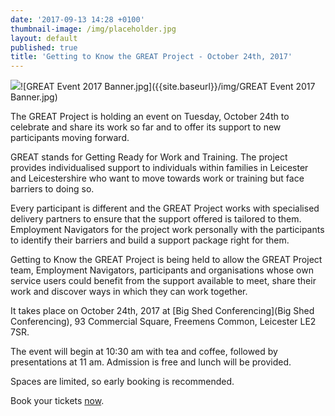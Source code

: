 ```yaml
---
date: '2017-09-13 14:28 +0100'
thumbnail-image: /img/placeholder.jpg
layout: default
published: true
title: 'Getting to Know the GREAT Project - October 24th, 2017'
---
```

![]({{site.baseurl}}/img/GREAT%20Event%202017%20Banner.jpg)![GREAT Event 2017 Banner.jpg]({{site.baseurl}}/img/GREAT Event 2017 Banner.jpg)


The GREAT Project is holding an event on Tuesday, October 24th to celebrate and share its work so far and to offer its support to new participants moving forward. 

GREAT stands for Getting Ready for Work and Training. The project provides individualised support to individuals within families in Leicester and Leicestershire who want to move towards work or training but face barriers to doing so. 

Every participant is different and the GREAT Project works with specialised delivery partners to ensure that the support offered is tailored to them. Employment Navigators for the project work personally with the participants to identify their barriers and build a support package right for them. 

Getting to Know the GREAT Project is being held to allow the GREAT Project team, Employment Navigators, participants and organisations whose own service users could benefit from the support available to meet, share their work and discover ways in which they can work together. 

It takes place on October 24th, 2017 at [Big Shed Conferencing](Big Shed Conferencing), 93 Commercial Square, Freemens Common, Leicester LE2 7SR.  

The event will begin at 10:30 am with tea and coffee, followed by presentations at 11 am. Admission is free and lunch will be provided. 

Spaces are limited, so early booking is recommended. 

Book your tickets [now](https://www.eventbrite.co.uk/e/getting-to-know-the-great-project-tickets-37759056354).



